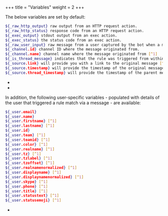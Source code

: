 +++
title = "Variables"
weight = 2
+++

The below variables are set by default:

```sh
${_raw_http_output} raw output from an HTTP request action.
${_raw_http_status} response code from an HTTP request action.
${_exec_output} stdout output from an exec action.
${_exec_status} the status code from an exec action.
${_raw_user_input} raw message from a user captured by the bot when a match is found.
${_channel.id} channel ID where the message originated from.
${_channel.name} channel name where the message originated from [^1]
${_is_thread_message} indicates that the rule was triggered from within a message thread, returns "true" or "false"
${_source.link} will provide you with a link to the original message [^2]
${_source.timestamp} will provide the timestamp of the original message
${_source.thread_timestamp} will provide the timestamp of the parent message [^2]
```

- [^1]: for Slack, this might be an empty string if it originated from a direct message
- [^2]: this feature is currently only available for Slack


In addition, the following user-specific variables - populated with details of the user that triggered a rule match via a message - are available:

```sh
${_user.email}
${_user.name}
${_user.firstname} [^1]
${_user.lastname} [^1]
${_user.id} 
${_user.team} [^1]
${_user.teamid} [^1]
${_user.color} [^1]
${_user.realname} [^1]
${_user.tz} [^1]
${_user.tzlabel} [^1]
${_user.tzoffset} [^1]
${_user.realnamenormalized} [^1]
${_user.displayname} [^1]
${_user.displaynamenormalized} [^1]
${_user.skype} [^1]
${_user.phone} [^1]
${_user.title} [^1]
${_user.statustext} [^1]
${_user.statusemoji} [^1]
```

- [^1]: Only available for Slack, currently. See https://api.slack.com/types/user for more information
